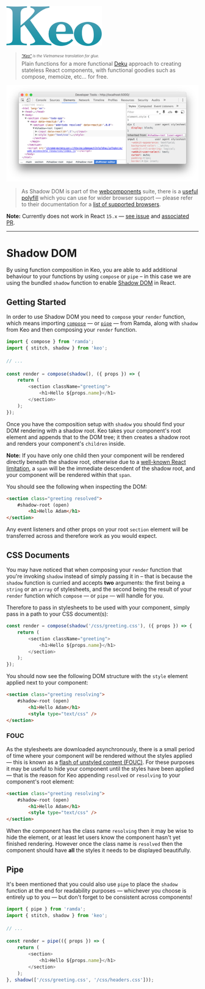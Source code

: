 <img src="../media/logo.png" alt="Keo" width="250" />

> <sub><sup>*["Keo"](https://vi.wikipedia.org/wiki/Keo) is the Vietnamese translation for glue.*</sup></sub><br />
> Plain functions for a more functional [Deku](https://github.com/dekujs/deku) approach to creating stateless React components, with functional goodies such as compose, memoize, etc... for free.

![Shadow DOM](../media/shadow-dom.png)

> As Shadow DOM is part of the [webcomponents](https://developer.mozilla.org/en-US/docs/Web/Web_Components) suite, there is a [useful polyfill](https://github.com/webcomponents/webcomponentsjs) which you can use for wider browser support &mdash; please refer to their documentation for a [list of supported browsers](https://github.com/webcomponents/webcomponentsjs#browser-support).

**Note:** Currently does not work in React `15.x` &mdash; [see issue](https://github.com/facebook/react/issues/6456) and [associated PR](https://github.com/facebook/react/pull/6462).

---

# Shadow DOM

By using function composition in Keo, you are able to add additional behaviour to your functions by using `compose` or `pipe` &ndash; in this case we are using the bundled `shadow` function to enable [Shadow DOM](https://developer.mozilla.org/en-US/docs/Web/Web_Components/Shadow_DOM) in React.

## Getting Started

In order to use Shadow DOM you need to `compose` your `render` function, which means importing [`compose`](http://ramdajs.com/0.19.1/docs/#compose) &mdash; or [`pipe`](http://ramdajs.com/0.19.1/docs/#pipe) &mdash; from Ramda, along with `shadow` from Keo and then composing your `render` function.

```javascript
import { compose } from 'ramda';
import { stitch, shadow } from 'keo';

// ...

const render = compose(shadow(), ({ props }) => {
    return (
        <section className="greeting">
            <h1>Hello ${props.name}</h1>
        </section>
    );
});
```

Once you have the composition setup with `shadow` you should find your DOM rendering with a shadow root. Keo takes your component's root element and appends that to the DOM tree; it then creates a shadow root and renders your component's `children` inside.

**Note:** If you have only one child then your component will be rendered directly beneath the shadow root, otherwise due to a [well-known React limitation](https://github.com/facebook/react/issues/2127), a `span` will be the immediate descendent of the shadow root, and your component will be rendered within that `span`.

You should see the following when inspecting the DOM:

```html
<section class="greeting resolved">
    #shadow-root (open)
        <h1>Hello Adam</h1>
</section>
```

Any event listeners and other props on your root `section` element will be transferred across and therefore work as you would expect.

## CSS Documents

You may have noticed that when composing your `render` function that you're invoking `shadow` instead of simply passing it in &ndash; that is because the `shadow` function is curried and accepts **two** arguments: the first being a `string` or an `array` of stylesheets, and the second being the result of your `render` function which `compose` &mdash; or `pipe` &mdash; will handle for you.

Therefore to pass in stylesheets to be used with your component, simply pass in a path to your CSS document(s):

```javascript
const render = compose(shadow('/css/greeting.css'), ({ props }) => {
    return (
        <section className="greeting">
            <h1>Hello ${props.name}</h1>
        </section>
    );
});
```

You should now see the following DOM structure with the `style` element applied next to your component:

```html
<section class="greeting resolving">
    #shadow-root (open)
        <h1>Hello Adam</h1>
        <style type="text/css" />
</section>
```

### FOUC

As the stylesheets are downloaded asynchronously, there is a small period of time where your component *will* be rendered without the styles applied &mdash; this is known as a [flash of unstyled content (FOUC)](https://en.wikipedia.org/wiki/Flash_of_unstyled_content). For these purposes it may be useful to hide your component until the styles have been applied &mdash; that is the reason for Keo appending `resolved` or `resolving` to your component's root element:

```html
<section class="greeting resolving">
    #shadow-root (open)
        <h1>Hello Adam</h1>
        <style type="text/css" />
</section>
```

When the component has the class name `resolving` then it may be wise to hide the element, or at least let users know the component hasn't yet finished rendering. However once the class name is `resolved` then the component should have **all** the styles it needs to be displayed beautifully.

## Pipe

It's been mentioned that you could also use `pipe` to place the `shadow` function at the end for readability purposes &mdash; whichever you choose is entirely up to you &mdash; but don't forget to be consistent across components!

```javascript
import { pipe } from 'ramda';
import { stitch, shadow } from 'keo';

// ...

const render = pipe(({ props }) => {
    return (
        <section>
            <h1>Hello ${props.name}</h1>
        </section>
    );
}, shadow(['/css/greeting.css', '/css/headers.css']));
```
